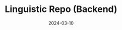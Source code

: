 ---
title: "Linguistic Repo (Backend)"
description: "A backend microservice component for the Linguistic Repo app. It was deployed on Heroku, with the database hosted on MongoDB Atlas. Admin users could upload predefined texts to a 'library' displayed in the frontend."
technologies: "Java/Spring, MongoDB, Heroku, Oauth"
date: 2024-03-10
layout: layout.html
tags: [projects]
link: "https://github.com/DomenicoSacco94/linguistic-repo-backend"
---